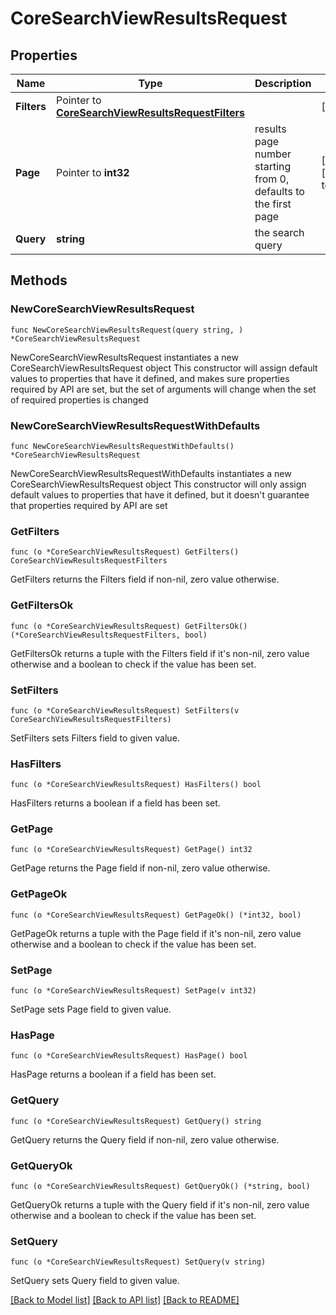 # CoreSearchViewResultsRequest

## Properties

Name | Type | Description | Notes
------------ | ------------- | ------------- | -------------
**Filters** | Pointer to [**CoreSearchViewResultsRequestFilters**](CoreSearchViewResultsRequestFilters.md) |  | [optional] 
**Page** | Pointer to **int32** | results page number starting from 0, defaults to the first page | [optional] [default to 0]
**Query** | **string** | the search query | 

## Methods

### NewCoreSearchViewResultsRequest

`func NewCoreSearchViewResultsRequest(query string, ) *CoreSearchViewResultsRequest`

NewCoreSearchViewResultsRequest instantiates a new CoreSearchViewResultsRequest object
This constructor will assign default values to properties that have it defined,
and makes sure properties required by API are set, but the set of arguments
will change when the set of required properties is changed

### NewCoreSearchViewResultsRequestWithDefaults

`func NewCoreSearchViewResultsRequestWithDefaults() *CoreSearchViewResultsRequest`

NewCoreSearchViewResultsRequestWithDefaults instantiates a new CoreSearchViewResultsRequest object
This constructor will only assign default values to properties that have it defined,
but it doesn't guarantee that properties required by API are set

### GetFilters

`func (o *CoreSearchViewResultsRequest) GetFilters() CoreSearchViewResultsRequestFilters`

GetFilters returns the Filters field if non-nil, zero value otherwise.

### GetFiltersOk

`func (o *CoreSearchViewResultsRequest) GetFiltersOk() (*CoreSearchViewResultsRequestFilters, bool)`

GetFiltersOk returns a tuple with the Filters field if it's non-nil, zero value otherwise
and a boolean to check if the value has been set.

### SetFilters

`func (o *CoreSearchViewResultsRequest) SetFilters(v CoreSearchViewResultsRequestFilters)`

SetFilters sets Filters field to given value.

### HasFilters

`func (o *CoreSearchViewResultsRequest) HasFilters() bool`

HasFilters returns a boolean if a field has been set.

### GetPage

`func (o *CoreSearchViewResultsRequest) GetPage() int32`

GetPage returns the Page field if non-nil, zero value otherwise.

### GetPageOk

`func (o *CoreSearchViewResultsRequest) GetPageOk() (*int32, bool)`

GetPageOk returns a tuple with the Page field if it's non-nil, zero value otherwise
and a boolean to check if the value has been set.

### SetPage

`func (o *CoreSearchViewResultsRequest) SetPage(v int32)`

SetPage sets Page field to given value.

### HasPage

`func (o *CoreSearchViewResultsRequest) HasPage() bool`

HasPage returns a boolean if a field has been set.

### GetQuery

`func (o *CoreSearchViewResultsRequest) GetQuery() string`

GetQuery returns the Query field if non-nil, zero value otherwise.

### GetQueryOk

`func (o *CoreSearchViewResultsRequest) GetQueryOk() (*string, bool)`

GetQueryOk returns a tuple with the Query field if it's non-nil, zero value otherwise
and a boolean to check if the value has been set.

### SetQuery

`func (o *CoreSearchViewResultsRequest) SetQuery(v string)`

SetQuery sets Query field to given value.



[[Back to Model list]](../README.md#documentation-for-models) [[Back to API list]](../README.md#documentation-for-api-endpoints) [[Back to README]](../README.md)


